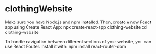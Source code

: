 # clothingWebsite
Make sure you have Node.js and npm installed. Then, create a new React app using Create React App: 
npx create-react-app clothing-website
cd clothing-website

To handle navigation between different sections of your website, you can use React Router. Install it with:
npm install react-router-dom




